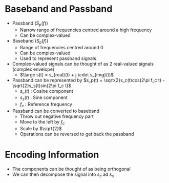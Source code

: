 # Baseband and Passband
- Passband ($S_p(f)$)
	- Narrow range of frequencies centred around a high frequency
	- Can be complex-valued
- Baseband ($S_b(f)$)
	- Range of frequencies centred around 0
	- Can be complex-valued
	- Used to represent passband signals
- Complex-valued signals can be thought of as 2 real-valued signals (complex envelope)
	- $\large s(t) = s_{real}(t) + j \cdot s_{img}(t)$
- Passband can be represented by $s_p(t) = \sqrt{2}s_c(t)cos(2\pi f_c t) - \sqrt{2}s_s(t)sin(2\pi f_c t)$
	- $s_c(t)$ : Cosine component
	- $s_s(t)$ : Sine component
	- $f_c$ : Reference frequency
- Passband can be converted to baseband
	- Throw out negative frequency part
	- Move to the left by $f_c$
	- Scale by $\sqrt{2}$
	- Operations can be reversed to get back the passband

# Encoding Information
- The components can be thought of as being orthogonal
- We can then decompose the signal into $s_c$ ad $s_s$
